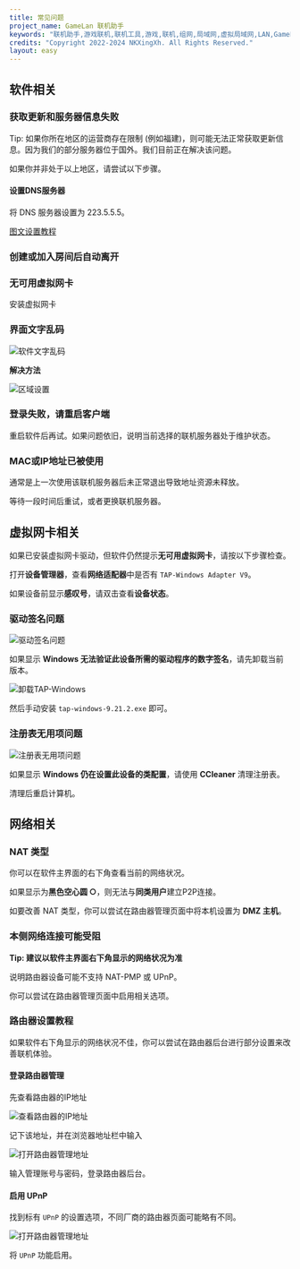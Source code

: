 ```yaml
---
title: 常见问题
project_name: GameLan 联机助手
keywords: "联机助手,游戏联机,联机工具,游戏,联机,组网,局域网,虚拟局域网,LAN,GameLan,MC联机"
credits: "Copyright 2022-2024 NKXingXh. All Rights Reserved."
layout: easy
---
```


## 软件相关

### 获取更新和服务器信息失败

Tip: 如果你所在地区的运营商存在限制 (例如福建)，则可能无法正常获取更新信息。因为我们的部分服务器位于国外。我们目前正在解决该问题。

如果你并非处于以上地区，请尝试以下步骤。

#### 设置DNS服务器

将 DNS 服务器设置为 223.5.5.5。

[图文设置教程](https://alidns.com/knowledge?type=SETTING_DOCS#user)

### 创建或加入房间后自动离开

### 无可用虚拟网卡

安装虚拟网卡

### 界面文字乱码

![软件文字乱码](/images/gui/1.png)

**解决方法**

![区域设置](/images/solution/1.webp)

### 登录失败，请重启客户端

重启软件后再试。如果问题依旧，说明当前选择的联机服务器处于维护状态。

### MAC或IP地址已被使用

通常是上一次使用该联机服务器后未正常退出导致地址资源未释放。

等待一段时间后重试，或者更换联机服务器。

## 虚拟网卡相关

如果已安装虚拟网卡驱动，但软件仍然提示**无可用虚拟网卡**，请按以下步骤检查。

打开**设备管理器**，查看**网络适配器**中是否有 `TAP-Windows Adapter V9`。

如果设备前显示**感叹号**，请双击查看**设备状态**。

### 驱动签名问题

![驱动签名问题](/images/device/1.webp)

如果显示 **Windows 无法验证此设备所需的驱动程序的数字签名**，请先卸载当前版本。

![卸载TAP-Windows](/images/solution/2.webp)

然后手动安装 `tap-windows-9.21.2.exe` 即可。

### 注册表无用项问题

![注册表无用项问题](/images/device/2.webp)

如果显示 **Windows 仍在设置此设备的类配置**，请使用 **CCleaner** 清理注册表。

清理后重启计算机。

## 网络相关

### NAT 类型

你可以在软件主界面的右下角查看当前的网络状况。

如果显示为**黑色空心圆 ○**，则无法与**同类用户**建立P2P连接。

如要改善 NAT 类型，你可以尝试在路由器管理页面中将本机设置为 **DMZ 主机**。

### 本侧网络连接可能受阻

**Tip: 建议以软件主界面右下角显示的网络状况为准**

说明路由器设备可能不支持 NAT-PMP 或 UPnP。

你可以尝试在路由器管理页面中启用相关选项。

### 路由器设置教程

如果软件右下角显示的网络状况不佳，你可以尝试在路由器后台进行部分设置来改善联机体验。

#### 登录路由器管理

先查看路由器的IP地址

![查看路由器的IP地址](./images/solution/3.webp)

记下该地址，并在浏览器地址栏中输入

![打开路由器管理地址](./images/solution/4.png)

输入管理账号与密码，登录路由器后台。

#### 启用 UPnP

找到标有 `UPnP` 的设置选项，不同厂商的路由器页面可能略有不同。

![打开路由器管理地址](./images/solution/5.png)

将 `UPnP` 功能启用。
